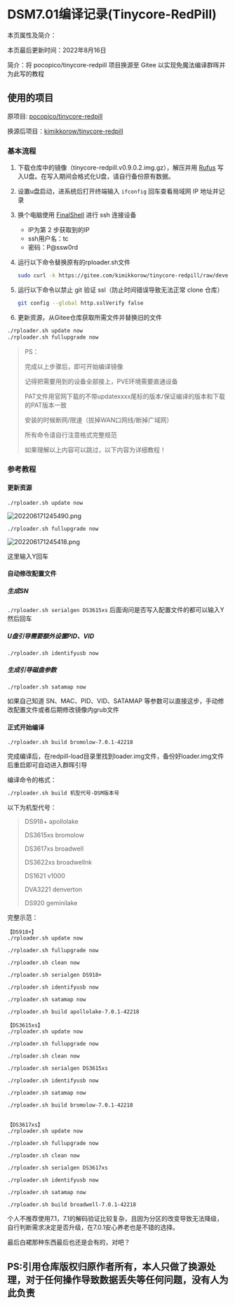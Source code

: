 # DSM7.01编译记录(Tinycore-RedPill)

本页属性及简介：

本页最后更新时间：2022年8月16日

简介：将 pocopico/tinycore-redpill 项目换源至 Gitee 以实现免魔法编译群晖并为此写的教程

## 使用的项目

原项目: [pocopico/tinycore-redpill](https://github.com/pocopico/tinycore-redpill)

换源后项目：[kimikkorow/tinycore-redpill](https://gitee.com/kimikkorow/tinycore-redpill)

### 基本流程

1. 下载仓库中的镜像（tinycore-redpill.v0.9.0.2.img.gz），解压并用 [Rufus](https://rufus.ie/zh/) 写入U盘。在写入期间会格式化U盘，请自行备份原有数据。

2. 设置u盘启动，进系统后打开终端输入 ```ifconfig``` 回车查看局域网 IP 地址并记录

3. 换个电脑使用 [FinalShell](https://www.hostbuf.com/) 进行 ssh 连接设备

    - IP为第 2 步获取到的IP
    - ssh用户名：tc
    - 密码：P@ssw0rd

4. 运行以下命令替换原有的rploader.sh文件

    ```bash
    sudo curl -k https://gitee.com/kimikkorow/tinycore-redpill/raw/develop/rploader.sh -O
    ```

5. 运行以下命令以禁止 git 验证 ssl（防止时间错误导致无法正常 clone 仓库）

    ```bash
    git config --global http.sslVerify false
    ```

6. 更新资源，从Gitee仓库获取所需文件并替换旧的文件

```bash
./rploader.sh update now
./rploader.sh fullupgrade now
```

> PS：
>
> 完成以上步骤后，即可开始编译镜像
>
> 记得把需要用到的设备全部接上，PVE环境需要直通设备
>
> PAT文件用官网下载的不带updatexxxx尾标的版本/保证编译的版本和下载的PAT版本一致
>
> 安装的时候断网/限速（拔掉WAN口网线/断掉广域网）
>
> 所有命令请自行注意格式完整规范
>
> 如果理解以上内容可以跳过，以下内容为详细教程！

### 参考教程

#### 更新资源

```./rploader.sh update now```

![202206171245490.png](assets/62aca3362af7f.png)

```./rploader.sh fullupgrade now```

![202206171245418.png](assets/62aca336c8d21.png)

这里输入Y回车

#### 自动修改配置文件

##### 生成SN

```./rploader.sh serialgen DS3615xs```
后面询问是否写入配置文件的都可以输入Y然后回车

##### U盘引导需要额外设置PID、VID

```./rploader.sh identifyusb now```

##### 生成引导磁盘参数

```./rploader.sh satamap now```

如果自己知道 SN、MAC、PID、VID、SATAMAP 等参数可以直接这步，手动修改配置文件或者后期修改镜像内grub文件

#### 正式开始编译

```./rploader.sh build bromolow-7.0.1-42218```

完成编译后，在redpill-load目录里找到loader.img文件，备份好loader.img文件后重启即可自动进入群晖引导

编译命令的格式：

```bash
./rploader.sh build 机型代号-DSM版本号
```

以下为机型代号：

> DS918+      apollolake
>
> DS3615xs    bromolow
>
> DS3617xs    broadwell
>
> DS3622xs    broadwellnk
>
> DS1621        v1000
>
> DVA3221     denverton
>
> DS920         geminilake

完整示范：

```text
【DS918+】
./rploader.sh update now

./rploader.sh fullupgrade now

./rploader.sh clean now

./rploader.sh serialgen DS918+

./rploader.sh identifyusb now

./rploader.sh satamap now

./rploader.sh build apollolake-7.0.1-42218

【DS3615xs】
./rploader.sh update now

./rploader.sh fullupgrade now

./rploader.sh clean now

./rploader.sh serialgen DS3615xs

./rploader.sh identifyusb now

./rploader.sh satamap now

./rploader.sh build bromolow-7.0.1-42218


【DS3617xs】
./rploader.sh update now

./rploader.sh fullupgrade now

./rploader.sh clean now

./rploader.sh serialgen DS3617xs

./rploader.sh identifyusb now

./rploader.sh satamap now

./rploader.sh build broadwell-7.0.1-42218
```

个人不推荐使用7.1，7.1的解码验证比较复杂，且因为分区的改变导致无法降级，自行判断需求决定是否升级，在7.0.1安心养老也是不错的选择。

最后白裙那种东西最后也还是会有的，对吧？

## PS:引用仓库版权归原作者所有，本人只做了换源处理，对于任何操作导致数据丢失等任何问题，没有人为此负责
